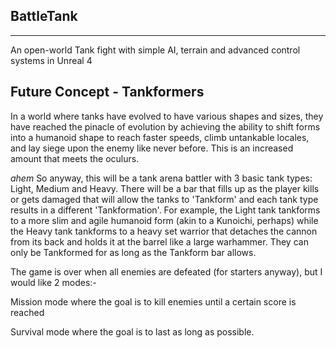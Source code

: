 ## BattleTank
****

An open-world Tank fight with simple AI, terrain and advanced control systems in Unreal 4

## Future Concept -  Tankformers
In a world where tanks have evolved to have various shapes and sizes, they have reached the pinacle of evolution by achieving the ability to shift forms into a humanoid shape to reach faster speeds, climb untankable locales, and lay siege upon the enemy like never before. This is an increased amount that meets the oculurs. 

*ahem*
So anyway, this will be a tank arena battler with 3 basic tank types: Light, Medium and Heavy. There will be a bar that fills up as the player kills or gets damaged that will allow the tanks to 'Tankform' and each tank type results in a different 'Tankformation'. For example, the Light tank tankforms to a more slim and agile humanoid form (akin to a Kunoichi, perhaps) while the Heavy tank tankforms to a heavy set warrior that detaches the cannon from its back and holds it at the barrel like a large warhammer. They can only be Tankformed for as long as the Tankform bar allows.

The game is over when all enemies are defeated (for starters anyway), but I would like 2 modes:-

Mission mode where the goal is to kill enemies until a certain score is reached

Survival mode where the goal is to last as long as possible.

